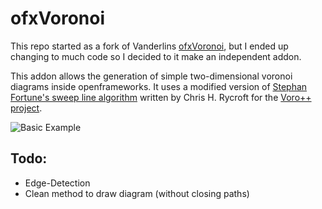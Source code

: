 # ofxVoronoi

This repo started as a fork of Vanderlins [ofxVoronoi](https://github.com/vanderlin/ofxVoronoi), but I ended up changing to much code so I decided to it make an independent addon.

This addon allows the generation of simple two-dimensional voronoi diagrams inside openframeworks. It uses a modified version of [Stephan Fortune's sweep line algorithm](http://ect.bell-labs.com/who/sjf/) written by Chris H. Rycroft for the [Voro++ project](http://math.lbl.gov/voro++/).

![Basic Example](https://github.com/madc/ofxVoronoi/raw/master/ofxVoronoi_Screenshot.png)

## Todo:

- Edge-Detection
- Clean method to draw diagram (without closing paths)
